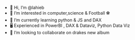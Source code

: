 - 👋 Hi, I’m @lahieb
- 👀 I’m interested in computer,science & Football ⚽️ 
- 🌱 I’m currently learning python & JS and DAX
-  🖥️ Experienced in PowerBI , DAX & Dataviz, Python Data Viz 
- 💞️ I’m looking to collaborate on drakes new album

<!---
lahieb/lahieb is a ✨ special ✨ repository because its `README.md` (this file) appears on your GitHub profile.
You can click the Preview link to take a look at your changes.
--->
